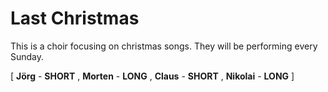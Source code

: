 # Last Christmas

This is a choir focusing on christmas songs.
They will be performing every Sunday.

[ **Jörg** - **SHORT**  ,  **Morten** - **LONG**  ,  **Claus** - **SHORT**  ,  **Nikolai** - **LONG**  ]

